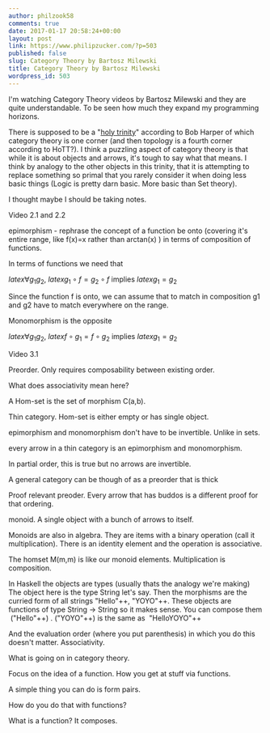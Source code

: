 ```yaml
---
author: philzook58
comments: true
date: 2017-01-17 20:58:24+00:00
layout: post
link: https://www.philipzucker.com/?p=503
published: false
slug: Category Theory by Bartosz Milewski
title: Category Theory by Bartosz Milewski
wordpress_id: 503
---
```


I'm watching Category Theory videos by Bartosz Milewski and they are quite understandable. To be seen how much they expand my programming horizons.

There is supposed to be a "[holy trinity](https://existentialtype.wordpress.com/2011/03/27/the-holy-trinity/)" according to Bob Harper of which category theory is one corner (and then topology is a fourth corner according to HoTT?). I think a puzzling aspect of category theory is that while it is about objects and arrows, it's tough to say what that means. I think by analogy to the other objects in this trinity, that it is attempting to replace something so primal that you rarely consider it when doing less basic things (Logic is pretty darn basic. More basic than Set theory).

I thought maybe I should be taking notes.

Video 2.1 and 2.2

epimorphism - rephrase the concept of a function be onto (covering it's entire range, like f(x)=x rather than arctan(x) ) in terms of composition of functions.



In terms of functions we need that

$latex \forall g_1 g_2$, $latex g_1 \circ f = g_2 \circ f$ implies $latex g_1 = g_2$

Since the function f is onto, we can assume that to match in composition g1 and g2 have to match everywhere on the range.

Monomorphism is the opposite

$latex \forall g_1 g_2$, $latex f \circ g_1 = f \circ g_2$ implies $latex g_1 = g_2$

Video 3.1

Preorder. Only requires composability between existing order.

What does associativity mean here?

A Hom-set is the set of morphism C(a,b).

Thin category. Hom-set is either empty or has single object.

epimorphism and monomorphism don't have to be invertible. Unlike in sets.

every arrow in a thin category is an epimorphism and monomorphism.

In partial order, this is true but no arrows are invertible.

A general category can be though of as a preorder that is thick

Proof relevant preoder. Every arrow that has buddos is a different proof for that ordering.

monoid. A single object with a bunch of arrows to itself.

Monoids are also in algebra. They are items with a binary operation (call it multiplication). There is an identity element and the operation is associative.

The homset M(m,m) is like our monoid elements. Multiplication is composition.

In Haskell the objects are types (usually thats the analogy we're making) The object here is the type String let's say. Then the morphisms are the curried form of all strings "Hello"++, "YOYO"++. These objects are functions of type String -> String so it makes sense. You can compose them  ("Hello"++) . ("YOYO"++) is the same as  "HelloYOYO"++

And the evaluation order (where you put parenthesis) in which you do this doesn't matter. Associativity.



What is going on in category theory.

Focus on the idea of a function. How you get at stuff via functions.

A simple thing you can do is form pairs.

How do you do that with functions?

What is a function? It composes.












